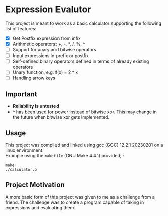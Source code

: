 # Expression Evalutor

This project is meant to work as a basic calculator supporting the following list of features: <br />

-   [x] Get Postfix expression from infix
-   [x] Arithmetic operators: +, -, \*, /, %, ^
-   [ ] Support for unary and bitwise operators
-   [ ] Input expressions in prefix or postfix
-   [ ] Self-defined binary operators defined in terms of already existing operators
-   [ ] Unary function, e.g. f(x) = 2 \* x
-   [ ] Handling arrow keys

## Important

-   **Reliability is untested**
-   ^ has been used for power instead of bitwise xor. This may change in the future when bitwise xor gets implemented.

## Usage

This project was compiled and linked using gcc (GCC) 12.2.1 20230201 on a linux environment. <br />
Example using the `makefile` (GNU Make 4.4.1) provided; :

```
make
./calculator.o
```

## Project Motivation

A more basic form of this project was given to me as a challenge from a friend. The challenge was to create a program capable of taking in expressions and evaluating them.
